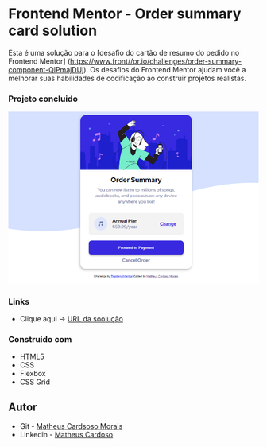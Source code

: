 # Frontend Mentor - Order summary card solution

Esta é uma solução para o [desafio do cartão de resumo do pedido no Frontend Mentor] (https://www.front//or.io/challenges/order-summary-component-QlPmajDUj). Os desafios do Frontend Mentor ajudam você a melhorar suas habilidades de codificação ao construir projetos realistas.

### Projeto concluido
<p aling="center" >
  <img width="1000" src="./img/projetoConcluido.PNG"/>
 </p>

### Links

- Clique aqui -> [URL da soolução](https://matheuscmorais356.github.io/summaryCard)

### Construido com

- HTML5 
- CSS
- Flexbox
- CSS Grid

## Autor

- Git - [Matheus Cardsoso Morais](https://github.com/matheuscmorais356)
- Linkedin - [Matheus Cardoso](https://www.linkedin.com/in/matheus-cardoso-4442b5206)

